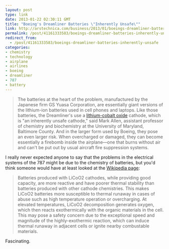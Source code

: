 ```yaml
---
layout: post
type: link
date: 2013-01-22 02:30:11 GMT
title: "Boeing's Dreamliner Batteries \"Inherently Unsafe\""
link: http://arstechnica.com/business/2013/01/boeings-dreamliner-batteries-inherently-unsafe-and-yours-may-be-too/
permalink: /post/41161333583/boeings-dreamliner-batteries-inherently-unsafe
redirect_from: 
  - /post/41161333583/boeings-dreamliner-batteries-inherently-unsafe
categories:
- chemistry
- technology
- airplane
- airlines
- boeing
- dreamliner
- 787
- battery
---
```

<blockquote>The batteries at the heart of the problem, manufactured by the Japanese firm GS Yuasa Corporation, are essentially giant versions of the lithium-ion batteries used in cell phones and laptops. Like those batteries, the Dreamliner's use a <a href="http://en.wikipedia.org/wiki/Lithium_cobalt_oxide">lithium-cobalt oxide</a> cathode, which is "an inherently unsafe cathode," said Mark Allen, assistant professor of chemistry and biochemistry at the University of Maryland, Baltimore County. And in the larger form used by Boeing, they pose an even larger risk. When overcharged or damaged, they can become essentially a firebomb inside the airplane—one that burns without air and can't be put out by usual aircraft fire suppression systems.</blockquote>
<p>I really never expected anyone to say that the problems in the electrical systems of the 787 might be due to the chemistry of batteries, but you'd think someone would have at least looked at the <a href="http://en.wikipedia.org/wiki/Lithium_cobalt_oxide">Wikipedia page</a>:</p>
<blockquote>Batteries produced with LiCoO2 cathodes, while providing good capacity, are more reactive and have poorer thermal stability than batteries produced with other cathode chemistries. This makes LiCoO2 batteries more susceptible to thermal runaway in cases of abuse such as high temperature operation or overcharging. At elevated temperatures, LiCoO2 decomposition generates oxygen, which then reacts exothermically with the organic materials in the cell. This may pose a safety concern due to the exceptional speed and magnitude of the highly-exothermic reaction, which can induce thermal runaway in adjacent cells or ignite nearby combustable materials.</blockquote>
<p>Fascinating.</p>